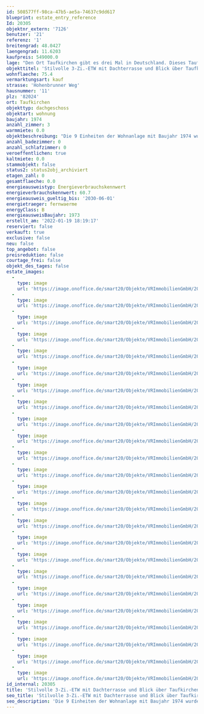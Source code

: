 ```yaml
---
id: 508577ff-98ca-47b5-ae5a-74637c9dd617
blueprint: estate_entry_reference
Id: 20305
objektnr_extern: '7126'
benutzer: '21'
referenz: '1'
breitengrad: 48.0427
laengengrad: 11.6203
kaufpreis: 549000.0
lage: "Den Ort Taufkirchen gibt es drei Mal in Deutschland. Dieses Taufkirchen ist eine ländliche Gemeinde mit ca. 18.000 Einwohnern und Taufkirchen liegt acht Kilometer süd-östlich von München. Durch die Nähe zur Großstadt ist aus dem ehemaligen Bauerndorf eine moderne Vorstadt mit städtischer Struktur geworden. Dennoch konnte Taufkirchen seinen ländlichen Charakter bewahren. \r\n\r\nDie hier angebotene Wohnung liegt umgeben von Einfamilien-, Reihen- und kleinen Mehrfamilienhäusern in einem gewachsenen Ortsteil von Alt-Taufkirchen in einer Tempo 30 Zone. \r\n\r\nEinkaufen und Gastronomie:\r\nSämtliche Geschäfte des täglichen Bedarfs sowie Ärzte und eine Apotheke sind fußläufig zu erreichen. Daneben gibt es mit den Gewerbegebieten Unterhaching und Taufkirchen-Ost zwei große Zentren, die alle Einkaufswünsche in Erfüllung gehen lassen (beide ca. 5 Autominuten entfernt). \r\n\r\nFreizeit:\r\nTaufkirchen hat eine lebhafte Vereinskultur und zahlreiche Ausflugsmöglichkeiten. In wenigen Fahrminuten erreichen Sie das Freizeitbad Phönix, die Jochen Schweizer Arena und die Golfplätze Brunnthal und Kirchstockach.\r\n\r\nKinder und Familie:\r\nFamilien finden in Taufkirchen zahlreiche Betreuungsangebote direkt vor Ort. Der gesamte Ort ist hervorragend mit Kindergärten und Kindertagesstätten versorgt und verfügt Taufkirchen über zwei Grundschulen, eine Mittelschule, eine Realschule und eine Volkshochschule. Gymnasien befinden sich in den Nachbargemeinden Ober- und Unterhaching\r\n\r\nVerkehrsanbindung:\r\nEine Bushaltestelle zu den S-Bahnen liegt ca. 3 Gehminuten entfernt.\r\nDie Autobahnen A 8 (München/Ramersdorf-Salzburg), A99 (Ostumgehung) und A 995 (München/Giesing-Salzburg) erreichen Sie in 5 Autominuten."
objekttitel: 'Stilvolle 3-Zi.-ETW mit Dachterrasse und Blick über Taufkirchen'
wohnflaeche: 75.4
vermarktungsart: kauf
strasse: 'Hohenbrunner Weg'
hausnummer: '11'
plz: '82024'
ort: Taufkirchen
objekttyp: dachgeschoss
objektart: wohnung
baujahr: 1974
anzahl_zimmer: 3
warmmiete: 0.0
objektbeschreibung: "Die 9 Einheiten der Wohnanlage mit Baujahr 1974 wurden im Jahr 2009/2010 äußerst ansprechend saniert und modernisiert. Energieträger ist eine Holz- Hackschnitzel- Anlage. \r\n\r\nDie Wohnung verfügt über eine Einbauküche, ein großzügiges Bad mit Dusche und Wanne, zwei Schlafzimmer, einen großen Wohn- und Essbereich und ein separates Gäste-WC. \"Kleines\" Highlight der Wohnung ist die knapp 7 m² große Dachterrasse nach Westen. Ob auf der Terrasse in der Sonne oder im angrenzenden Essbereich an der großen Fensterfront - beides bietet in jedem Fall einen gemütlichen Platz zum Verweilen. Dachfenster in jedem Raum lassen die Wohnung hell und offen wirken. Die Dachschrägen haben eine alltagstaugliche Höhe und Sie haben ausreichend Platz zum Stellen Ihrer Möbel. Mit etwas mehr als 31 m² ist der Wohn- und Essbereich offen und großzügig gestaltet. \r\n\r\nAusstattung:\r\n\r\nDielenparkett Eiche im Wohnbereich\r\nDielenparkett Ahorn in den Schlafbereichen\r\nsandfarbene Bodenfliesen im Eingangs- und Essbereich\r\nFußbodenheizung in allen Räumen\r\nFenster / Balkontüren mit 3-fach Verglasung  / Dachflächenfenster mit 2-fach Verglasung\r\nBadezimmer mit Eckdusche und Badewanne \r\nDas Gäste-WC mit Tageslicht besitzt neben dem Hänge-WC und Waschbecken zusätzlich ein Urinal\r\nElektrisch angetriebene Außenjalousien\r\nVelux Insektenschutzrollos in den Schlafräumen\r\nDezentrale Wohnraumbelüftung mit Wärmerückgewinnung\r\nVideo-Türsprechanlage\r\nWarmwasserenthärtungsanlage\r\nZusätzlicher Abstellraum im Carport (Winterreifen, Gartentstühle etc. )\r\n\r\nDie Wohnanlage verfügt über keinen Lift. \r\nEin Vorratsraum und Waschraum im Keller sowie ein Carport als Kfz-Stellplatz runden das Angebot ab.\r\n \r\nKaufpreis ETW          549.000,00 €\r\nKaufpreis Carport        20.000,00 €\r\nKaufpreis GESAMT   569.000,00 €"
anzahl_badezimmer: 0
anzahl_schlafzimmer: 0
veroeffentlichen: true
kaltmiete: 0.0
stammobjekt: false
status2: status2obj_archiviert
etagen_zahl: 0
gesamtflaeche: 0.0
energieausweistyp: Energieverbrauchskennwert
energieverbrauchskennwert: 60.7
energieausweis_gueltig_bis: '2030-06-01'
energietraeger: fernwaerme
energyClass: B
energieausweisBaujahr: 1973
erstellt_am: '2022-01-19 18:19:17'
reserviert: false
verkauft: true
exclusive: false
neu: false
top_angebot: false
preisreduktion: false
courtage_frei: false
objekt_des_tages: false
estate_images:
  -
    type: image
    url: 'https://image.onoffice.de/smart20/Objekte/VRImmobilienGmbH/20305/b468d896-0a6e-40b0-a5f8-04e95e391fe3.jpg'
  -
    type: image
    url: 'https://image.onoffice.de/smart20/Objekte/VRImmobilienGmbH/20305/694ba443-ff0c-4d56-afcb-1a8ce04f3d63.jpg'
  -
    type: image
    url: 'https://image.onoffice.de/smart20/Objekte/VRImmobilienGmbH/20305/3e0f1ee6-3e6f-4760-b360-2a48726d3187.jpg'
  -
    type: image
    url: 'https://image.onoffice.de/smart20/Objekte/VRImmobilienGmbH/20305/de5cdb34-9236-4163-89af-0bb4784766d4.jpg'
  -
    type: image
    url: 'https://image.onoffice.de/smart20/Objekte/VRImmobilienGmbH/20305/9534f11f-8d23-4331-8718-9a36e03a4754.jpg'
  -
    type: image
    url: 'https://image.onoffice.de/smart20/Objekte/VRImmobilienGmbH/20305/7acec2b4-cc2e-4e5f-a059-afdb3ea61c15.jpg'
  -
    type: image
    url: 'https://image.onoffice.de/smart20/Objekte/VRImmobilienGmbH/20305/4b099813-da7a-4572-a93d-9da426348616.jpg'
  -
    type: image
    url: 'https://image.onoffice.de/smart20/Objekte/VRImmobilienGmbH/20305/4740409c-32e0-46a5-a410-0fddea308d43.jpg'
  -
    type: image
    url: 'https://image.onoffice.de/smart20/Objekte/VRImmobilienGmbH/20305/249eb4aa-6ecc-43d3-960a-922c7636d959.jpg'
  -
    type: image
    url: 'https://image.onoffice.de/smart20/Objekte/VRImmobilienGmbH/20305/de8f9bc0-f4ac-4e29-bfb7-108f885494ac.jpg'
  -
    type: image
    url: 'https://image.onoffice.de/smart20/Objekte/VRImmobilienGmbH/20305/61ac712f-b74b-46f0-9a91-9d88ba47e647.jpg'
  -
    type: image
    url: 'https://image.onoffice.de/smart20/Objekte/VRImmobilienGmbH/20305/e9780a64-3ec9-4221-ae5d-ce9df0ad573c.jpg'
  -
    type: image
    url: 'https://image.onoffice.de/smart20/Objekte/VRImmobilienGmbH/20305/cd4753d9-cf1e-4556-9777-537d211c9b56.jpg'
  -
    type: image
    url: 'https://image.onoffice.de/smart20/Objekte/VRImmobilienGmbH/20305/e505e3ea-de0d-4a73-b3d5-a1df8b8fd4e2.jpg'
  -
    type: image
    url: 'https://image.onoffice.de/smart20/Objekte/VRImmobilienGmbH/20305/f2c0ddd8-3918-4729-b16e-f97cee172491.jpg'
  -
    type: image
    url: 'https://image.onoffice.de/smart20/Objekte/VRImmobilienGmbH/20305/1c488aed-ae9d-4668-ae28-0fd7c1e52d89.jpg'
  -
    type: image
    url: 'https://image.onoffice.de/smart20/Objekte/VRImmobilienGmbH/20305/70d6ac3d-543b-4af7-9c89-167723a0fd9b.jpg'
  -
    type: image
    url: 'https://image.onoffice.de/smart20/Objekte/VRImmobilienGmbH/20305/da6a7abb-6efb-4fb7-89d2-e8f196b23c7c.jpg'
  -
    type: image
    url: 'https://image.onoffice.de/smart20/Objekte/VRImmobilienGmbH/20305/743735f6-09aa-44a8-9783-f945a49dff4a.jpg'
  -
    type: image
    url: 'https://image.onoffice.de/smart20/Objekte/VRImmobilienGmbH/20305/10d6bd9c-27f4-4564-9765-23790da08231.jpg'
  -
    type: image
    url: 'https://image.onoffice.de/smart20/Objekte/VRImmobilienGmbH/20305/19fb78ed-daf6-4a75-aec7-83480e889289.jpg'
  -
    type: image
    url: 'https://image.onoffice.de/smart20/Objekte/VRImmobilienGmbH/20305/53719ecc-a198-4aee-b417-eb138fc98dce.jpg'
  -
    type: image
    url: 'https://image.onoffice.de/smart20/Objekte/VRImmobilienGmbH/20305/fc6b85a6-e080-416c-842e-8e6cb25257fe.jpg'
  -
    type: image
    url: 'https://image.onoffice.de/smart20/Objekte/VRImmobilienGmbH/20305/e43de137-27fc-4184-919c-3f9721ff100f.jpg'
id_internal: 20305
title: 'Stilvolle 3-Zi.-ETW mit Dachterrasse und Blick über Taufkirchen'
seo_title: 'Stilvolle 3-Zi.-ETW mit Dachterrasse und Blick über Taufkirchen'
seo_description: 'Die 9 Einheiten der Wohnanlage mit Baujahr 1974 wurden im Jahr 2009/2010 äußerst ansprechend saniert und modernisiert. Energieträger ist eine Holz- Hackschni'
---
```

